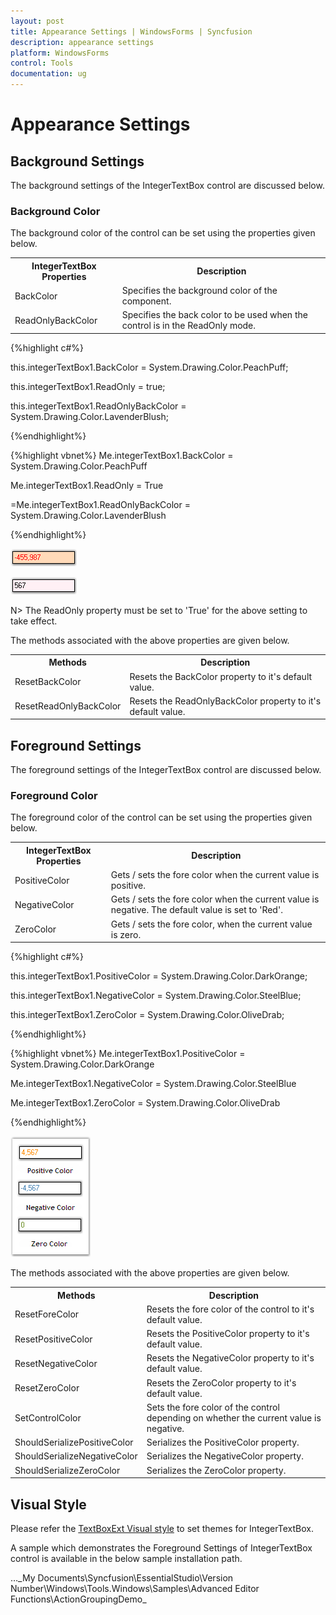```yaml
---
layout: post
title: Appearance Settings | WindowsForms | Syncfusion
description: appearance settings
platform: WindowsForms
control: Tools
documentation: ug
---
```



# Appearance Settings

## Background Settings

The background settings of the IntegerTextBox control are discussed below.

### Background Color

The background color of the control can be set using the properties given below.



<table>
<tr>
<th>
IntegerTextBox Properties</th><th>
Description</th></tr>
<tr>
<td>
BackColor</td><td>
Specifies the background color of the component.</td></tr>
<tr>
<td>
ReadOnlyBackColor</td><td>
Specifies the back color to be used when the control is in the ReadOnly mode.</td></tr>
</table>


{%highlight c#%}



this.integerTextBox1.BackColor = System.Drawing.Color.PeachPuff;



this.integerTextBox1.ReadOnly = true;

this.integerTextBox1.ReadOnlyBackColor = System.Drawing.Color.LavenderBlush;

{%endhighlight%}


{%highlight vbnet%}
Me.integerTextBox1.BackColor = System.Drawing.Color.PeachPuff



Me.integerTextBox1.ReadOnly = True

=Me.integerTextBox1.ReadOnlyBackColor = System.Drawing.Color.LavenderBlush

{%endhighlight%}

![](Overview_images/Overview_img453.png)


 ![](Overview_images/Overview_img454.png) 



N> The ReadOnly property must be set to 'True' for the above setting to take effect.

The methods associated with the above properties are given below.



<table>
<tr>
<th>
Methods</th><th>
Description</th></tr>
<tr>
<td>
ResetBackColor</td><td>
Resets the BackColor property to it's default value.</td></tr>
<tr>
<td>
ResetReadOnlyBackColor</td><td>
Resets the ReadOnlyBackColor property to it's default value.</td></tr>
</table>


## Foreground Settings

The foreground settings of the IntegerTextBox control are discussed below.

### Foreground Color

The foreground color of the control can be set using the properties given below.



<table>
<tr>
<th>
IntegerTextBox Properties</th><th>
Description</th></tr>
<tr>
<td>
PositiveColor</td><td>
Gets / sets the fore color when the current value is positive.</td></tr>
<tr>
<td>
NegativeColor</td><td>
Gets / sets the fore color when the current value is negative. The default value is set to 'Red'.</td></tr>
<tr>
<td>
ZeroColor</td><td>
Gets / sets the fore color, when the current value is zero.</td></tr>
</table>


{%highlight c#%}



this.integerTextBox1.PositiveColor = System.Drawing.Color.DarkOrange;

this.integerTextBox1.NegativeColor = System.Drawing.Color.SteelBlue;

this.integerTextBox1.ZeroColor = System.Drawing.Color.OliveDrab;

{%endhighlight%}


{%highlight vbnet%}
Me.integerTextBox1.PositiveColor = System.Drawing.Color.DarkOrange

Me.integerTextBox1.NegativeColor = System.Drawing.Color.SteelBlue

Me.integerTextBox1.ZeroColor = System.Drawing.Color.OliveDrab

{%endhighlight%}

![](Overview_images/Overview_img456.png) 


The methods associated with the above properties are given below.



<table>
<tr>
<th>
Methods</th><th>
Description</th></tr>
<tr>
<td>
ResetForeColor</td><td>
Resets the fore color of the control to it's default value.</td></tr>
<tr>
<td>
ResetPositiveColor</td><td>
Resets the PositiveColor property to it's default value.</td></tr>
<tr>
<td>
ResetNegativeColor</td><td>
Resets the NegativeColor property to it's default value.</td></tr>
<tr>
<td>
ResetZeroColor</td><td>
Resets the ZeroColor property to it's default value.</td></tr>
<tr>
<td>
SetControlColor</td><td>
Sets the fore color of the control depending on whether the current value is negative.</td></tr>
<tr>
<td>
ShouldSerializePositiveColor</td><td>
Serializes the PositiveColor property.</td></tr>
<tr>
<td>
ShouldSerializeNegativeColor</td><td>
Serializes the NegativeColor property.</td></tr>
<tr>
<td>
ShouldSerializeZeroColor</td><td>
Serializes the ZeroColor property.</td></tr>
</table>

## Visual Style

Please refer the [TextBoxExt Visual style](/windowsforms/TextBoxExt/Appearance-Settings) to set themes for IntegerTextBox.

A sample which demonstrates the Foreground Settings of IntegerTextBox control is available in the below sample installation path.

…\_My Documents\Syncfusion\EssentialStudio\Version Number\Windows\Tools.Windows\Samples\Advanced Editor Functions\ActionGroupingDemo_
